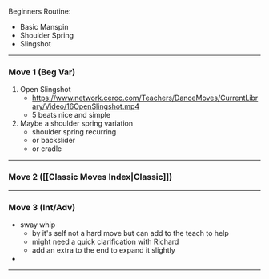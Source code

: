 ```
```
Beginners Routine:
- Basic Manspin
- Shoulder Spring
- Slingshot

---
### Move 1 (Beg Var)
1. Open Slingshot
	- https://www.network.ceroc.com/Teachers/DanceMoves/CurrentLibrary/Video/16OpenSlingshot.mp4
	- 5 beats nice and simple
1. Maybe a shoulder spring variation 
	- shoulder spring recurring 
	- or backslider 
	- or cradle

---
### Move 2 ([[Classic Moves Index|Classic]])



---
### Move 3 (Int/Adv)
- sway whip
	- by it's self not a hard move but can add to the teach to help
	- might need a quick clarification with Richard
	- add an extra to the end to expand it slightly
- 

---



